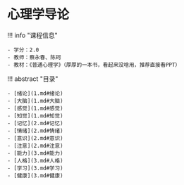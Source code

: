 # 心理学导论

!!! info "课程信息"

    - 学分：2.0
    - 教师：蔡永春、陈珂
    - 教材：《普通心理学》（厚厚的一本书，看起来没啥用，推荐直接看PPT）

!!! abstract "目录"

    - [绪论](1.md#绪论)
    - [大脑](1.md#大脑)
    - [感觉](1.md#感觉)
    - [知觉](1.md#知觉)
    - [记忆](2.md#记忆)
    - [情绪](2.md#情绪)
    - [意识](2.md#意识)
    - [注意](2.md#注意)
    - [能力](3.md#能力)
    - [人格](3.md#人格)
    - [学习](3.md#学习)
    - [健康](3.md#健康)

